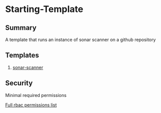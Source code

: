 # Starting-Template

## Summary

A template that runs an instance of sonar scanner on a github repository

## Templates

1. [sonar-scanner](https://github.com/codefresh-io/argo-hub/blob/main/workflows/sonar/versions/0.0.1/docs/sonar-scanner.md) 

## Security

Minimal required permissions

[Full rbac permissions list](https://github.com/codefresh-io/argo-hub/blob/main/workflows/sonar/versions/0.0.1/rbac.yaml)
